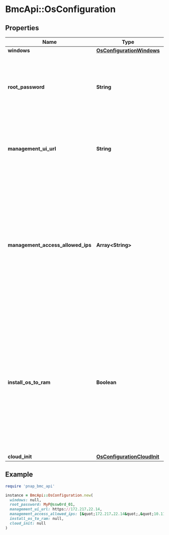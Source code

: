 # BmcApi::OsConfiguration

## Properties

| Name | Type | Description | Notes |
| ---- | ---- | ----------- | ----- |
| **windows** | [**OsConfigurationWindows**](OsConfigurationWindows.md) |  | [optional] |
| **root_password** | **String** | Password set for user root on an ESXi server which will only be returned in response to provisioning a server. | [optional][readonly] |
| **management_ui_url** | **String** | The URL of the management UI which will only be returned in response to provisioning a server. | [optional][readonly] |
| **management_access_allowed_ips** | **Array&lt;String&gt;** | List of IPs allowed to access the Management UI. Supported in single IP, CIDR and range format. When undefined, Management UI is disabled. This will only be returned in response to provisioning a server. | [optional] |
| **install_os_to_ram** | **Boolean** | If true, OS will be installed to and booted from the server&#39;s RAM. On restart RAM OS will be lost and the server will not be reachable unless a custom bootable OS has been deployed. Only supported for ubuntu/focal. | [optional][default to false] |
| **cloud_init** | [**OsConfigurationCloudInit**](OsConfigurationCloudInit.md) |  | [optional] |

## Example

```ruby
require 'pnap_bmc_api'

instance = BmcApi::OsConfiguration.new(
  windows: null,
  root_password: MyP@ssw0rd_01,
  management_ui_url: https://172.217.22.14,
  management_access_allowed_ips: [&quot;172.217.22.14&quot;,&quot;10.111.14.40/29&quot;,&quot;10.111.14.66 - 10.111.14.71&quot;],
  install_os_to_ram: null,
  cloud_init: null
)
```

